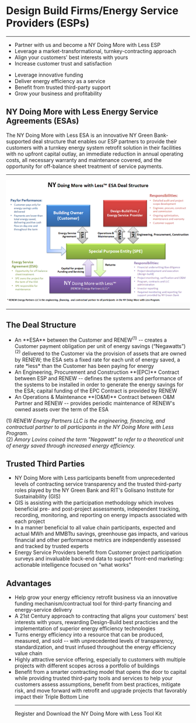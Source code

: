 
<div class="text-center titleText">
<h1> Design Build Firms/Energy Service Providers (ESPs)</h1>
</div>

<hr>
<div class="row">
<div class="col-sm-2"></div>
<div class="col-sm-5">
<ul>
<li> Partner with us and become a NY Doing More with Less ESP</li>
<li> Leverage a market-transformational, turnkey-contracting approach</li>
<li> Align your customers' best interests with yours</li>
<li> Increase customer trust and satisfaction</li>
</ul>
</div>
<div class="col-sm-5">
<ul>
<li> Leverage innovative funding</li>
<li> Deliver energy efficiency as a service</li>
<li> Benefit from trusted third-party support</li>
<li> Grow your business and profitability</li>
</ul>
</div>
</div>



## NY Doing More with Less Energy Service Agreements (ESAs)

The NY Doing More with Less ESA is an innovative NY Green Bank-supported deal structure that enables our ESP partners to provide their customers with a turnkey energy system retrofit solution in their facilities with no upfront capital outlay, an immediate reduction in annual operating costs, all necessary warranty and maintenance covered, and the opportunity for off-balance sheet treatment of service payments.  
***

<img src="assets\NYDMwL Deal Structure FULL Diagram.png" class="img-responsive center-block" alt="ESA Deal Structure Diagram.png"> 

***

<div class="row">
<div class="col-sm-4">

<h2> The Deal Structure </h2>
<ul>
<li> An **ESA** between the Customer and RENEW<sup>(1)</sup> -- creates a Customer payment obligation per unit of energy savings (“Negawatts”)<sup>(2)</sup> delivered to the Customer via the provision of assets that are owned by RENEW; the ESA sets a fixed rate for each unit of energy saved, a rate *less* than the Customer has been paying for energy </li>
<li> An Engineering, Procurement and Construction **(EPC)** Contract between ESP and RENEW -- defines the systems and performance of the systems to be installed in order to generate the energy savings for the ESA; capital funding of the EPC Contract is provided by RENEW </li>
<li> An Operations & Maintenance **(O&M)** Contract between O&M Partner and RENEW -- provides periodic maintenance of RENEW's owned assets over the term of the ESA </li>
</ul>


(1) *RENEW Energy Partners LLC is the engineering, financing, and contractual partner to all participants in the NY Doing More with Less Program.*
<br>
(2) *Amory Lovins coined the term "Negawatt" to refer to a theoretical unit of energy saved through increased energy efficiency.*

</div>
<div class="col-sm-4">

<h2> Trusted Third Parties </h2>
<ul>
<li> NY Doing More with Less participants benefit from unprecedented levels of contracting service transparency and the trusted third-party roles played by the NY Green Bank and RIT's Golisano Institute for Sustainability (GIS)</li>
<li> GIS is assisting with the participation methodology which involves beneficial pre- and post-project assessments, independent tracking, recording, monitoring, and reporting on energy impacts associated with each project</li>
<li> In a manner beneficial to all value chain participants, expected and actual MWh and MMBTtu savings, greenhouse gas impacts, and various financial and other performance metrics are independently assessed and tracked by trusted experts </li>
<li> Energy Service Providers benefit from Customer project participation surveys and invaluable back-end data to support front-end marketing: actionable intelligence focused on “what works”</li>
</ul>
</div>
<div class="col-sm-4">

<h2> Advantages </h2>
<ul>
<li> Help grow your energy efficiency retrofit business via an innovative funding mechanism/contractual tool for third-party financing and energy-service delivery </li>
<li> A 21st Century approach to contracting that aligns your customers' best interests with yours, rewarding Design-Build best practicies and the implementation of superior energy efficiency technologies</li>
<li> Turns energy efficiency into a resource that can be produced, measured, and sold -- with unprecedented levels of transparency, standardization, and trust infused throughout the energy efficiency value chain  </li>
<li> Highly attractive service offering, especially to customers with multiple projects with different scopes across a portfolio of buildings</li>
<li>  Benefit from a smarter contracting model that opens the door to capital while providing trusted third-party tools and services to help your customers assess assumptions, benefit from best practices, mitigate risk, and move forward with retrofit and upgrade projects that favorably impact their Triple Bottom Line</li>

***
Register and Download the NY Doing More with Less Tool Kit 

</div>